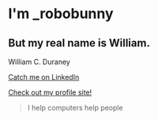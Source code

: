 
<!--
**robobunny/robobunny** is a ✨ _special_ ✨ repository because its `README.md` (this file) appears on your GitHub profile.

Here are some ideas to get you started:

- 🔭 I’m currently working on ...
- 🌱 I’m currently learning ...
- 👯 I’m looking to collaborate on ...
- 🤔 I’m looking for help with ...
- 💬 Ask me about ...
- 📫 How to reach me: ...
- 😄 Pronouns: ...
- ⚡ Fun fact: ...
-->

# I'm _robobunny

## But my real name is William.

William C. Duraney

[Catch me on LinkedIn](https://linkedin.com/in/william-duraney)

[Check out my profile site!](https://robobunny.surge.sh)

> I help computers help people
